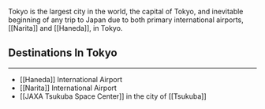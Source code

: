 Tokyo is the largest city in the world, the capital of Tokyo, and inevitable beginning of any trip to Japan due to both primary international airports, [[Narita]] and [[Haneda]], in Tokyo.

## Destinations In Tokyo
---
- [[Haneda]] International Airport
- [[Narita]] International Airport
- [[JAXA Tsukuba Space Center]] in the city of [[Tsukuba]]